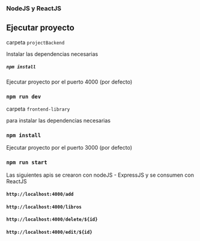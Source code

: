 ### NodeJS y ReactJS

## Ejecutar proyecto

carpeta `projectBackend`

Instalar las dependencias necesarias

##### `npm install`

Ejecutar proyecto por el puerto 4000 (por defecto)

### `npm run dev`

carpeta `frontend-library`

para instalar las dependencias necesarias

### `npm install`

Ejecutar proyecto por el puerto 3000 (por defecto)

### `npm run start`

Las siguientes apis se crearon con nodeJS - ExpressJS y se consumen con ReactJS

#### `http://localhost:4000/add`

#### `http://localhost:4000/libros`

#### `http://localhost:4000/delete/${id}`

#### `http://localhost:4000/edit/${id}`
